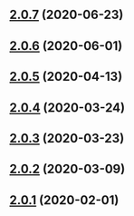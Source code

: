 ## [2.0.7](https://github.com/amille44420/react-fetcher/compare/v2.0.6...v2.0.7) (2020-06-23)

## [2.0.6](https://github.com/amille44420/react-fetcher/compare/v2.0.5...v2.0.6) (2020-06-01)

## [2.0.5](https://github.com/amille44420/react-fetcher/compare/v2.0.4...v2.0.5) (2020-04-13)

## [2.0.4](https://github.com/amille44420/react-fetcher/compare/v2.0.3...v2.0.4) (2020-03-24)

## [2.0.3](https://github.com/amille44420/react-fetcher/compare/v2.0.2...v2.0.3) (2020-03-23)

## [2.0.2](https://github.com/amille44420/react-fetcher/compare/v2.0.1...v2.0.2) (2020-03-09)

## [2.0.1](https://github.com/amille44420/react-fetcher/compare/v2.0.0...v2.0.1) (2020-02-01)
